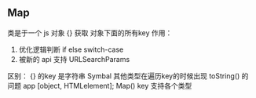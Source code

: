 ## Map
类是于一个 js 对象 {}
获取 对象下面的所有key 
作用： 


1. 优化逻辑判断
if else switch-case
2. 被新的 api 支持 URLSearchParams

区别：
{} 的key 是字符串 Symbal 其他类型在遍历key的时候出现 toString() 的 问题
app [object, HTMLelement];
Map() key 支持各个类型